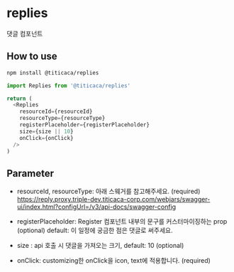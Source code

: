 # replies

댓글 컴포넌트

## How to use

```bash
npm install @titicaca/replies
```

```js
import Replies from '@titicaca/replies'

return (
  <Replies
    resourceId={resourceId}
    resourceType={resourceType}
    registerPlaceholder={registerPlaceholder}
    size={size || 10}
    onClick={onClick}
  />
)
```

## Parameter

- resourceId, resourceType: 아래 스웨거를 참고해주세요. (required)
  https://reply.proxy.triple-dev.titicaca-corp.com/webjars/swagger-ui/index.html?configUrl=/v3/api-docs/swagger-config

- registerPlaceholder: Register 컴포넌트 내부의 문구를 커스터마이징하는 prop (optional)
  default: 이 일정에 궁금한 점은 댓글로 써주세요.
- size : api 호출 시 댓글을 가져오는 크기, default: 10 (optional)

- onClick: customizing한 onClick을 icon, text에 적용합니다. (required)
